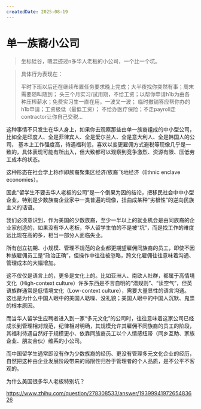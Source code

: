 ```yaml
---
createdDate: 2025-08-19
---
```


# 单一族裔小公司

> 坐标硅谷，嗯混迹过n多华人老板的小公司，一个比一个坑。

> 具体行为表现在：
> 
> 平时下班以后还在继续布置任务要求晚上完成；大半夜找你突然有事；周末需要随叫随到；
> 头三个月实习/试用期，不给工资；以帮你申请h1b为由各种压榨薪水；免费实习生一直在用，一波又一波；
> 临时撤销答应帮你办的h1b申请；工资极低（最低工资）；
> 不给办医疗保险；不走payroll走contractor让你自己交税…

这种事情不只发生在华人身上，如果你去观察那些由单一族裔组成的中小型公司，比如全是印度人、全是菲律宾人、全是爱尔兰人、全是意大利人、全是韩国人的公司，
基本上工作强度高，待遇福利低，喜欢以变更雇佣方式避税等现像几乎是一致的，具体表现可能有所出入，但大致都可以观察到竞争激烈、资源有限、压低劳工成本的状态。

这种形态在社会学上称作即族裔聚集区经济/族裔飞地经济（Ethnic enclave economies）。

因此“留学生不要去华人老板的公司”是一个倒果为因的结论，把移民社会中中小型企业，特别是少数族裔企业家中一类普遍的现像，扭曲成某种“劣根性”的逆向民族主义的话语。

我们必须意识到，作为美国的少数族裔，至少一半以上的就业机会是由同族裔的企业家创造的，如果没有华人老板，华人留学生怕的不是被“坑”，而是找工作的难度远比现在高的多，相当一部分人面临失业。

所有创立初期、小规模、管理不规范的企业都更期望雇佣同族裔的员工，即使不因种族雇佣员工是“政治正确”，但操作中往往被忽略，跨文化雇佣往往意味着沟通、管理成本的大幅增加。

这不仅仅是语言上的，更多是文化上的。比如亚洲人、南欧人社群，都属于高情境文化（High-context culture）许多东西是不言自明的“潜规则”、“读空气”，但英语族群通常是低情境文化（Low-context culture），需要大量显性的语言沟通。
这也是为什么中国人眼中的美国人聒噪、没礼貌；美国人眼中的中国人沉默、鬼祟的根本原因。

而当华人留学生应聘者进入到一家“多元文化”的公司时，往往意味着这家公司已经成长到管理相对规范，纪律相对明确，其规模允许其雇佣不同族裔的员工的阶段，其福利待遇自然好于规模更小、依靠同族裔员工以个人情感纽带（同乡互助、家族企业、朋友合伙）维系的小公司。

而中国留学生通常即没有作为少数族裔的经历、更没有管理多元文化企业的经历，自然把这种由企业发展阶段带来的局限性归咎于管理者的个人品质，是不公平不客观的。


为什么美国很多华人老板特别坑？

https://www.zhihu.com/question/278308533/answer/1939994197265483626
